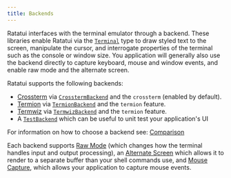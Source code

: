 ```yaml
---
title: Backends
---
```


Ratatui interfaces with the terminal emulator through a backend. These libraries enable Ratatui via
the [`Terminal`] type to draw styled text to the screen, manipulate the cursor, and interrogate
properties of the terminal such as the console or window size. You application will generally also
use the backend directly to capture keyboard, mouse and window events, and enable raw mode and the
alternate screen.

Ratatui supports the following backends:

- [Crossterm] via [`CrosstermBackend`] and the `crossterm` (enabled by default).
- [Termion] via [`TermionBackend`] and the `termion` feature.
- [Termwiz] via [`TermwizBackend`] and the `termion` feature.
- A [`TestBackend`] which can be useful to unit test your application's UI

For information on how to choose a backend see: [Comparison](./comparison.md)

Each backend supports [Raw Mode](./raw-mode.md) (which changes how the terminal handles input and
output processing), an [Alternate Screen](./alternate-screen.md) which allows it to render to a
separate buffer than your shell commands use, and [Mouse Capture](./mouse-capture.md), which allows
your application to capture mouse events.

[Crossterm]: https://crates.io/crates/crossterm
[Termion]: https://crates.io/crates/termion
[Termwiz]: https://crates.io/crates/termwiz
[`Terminal`]: https://docs.rs/ratatui/latest/ratatui/terminal/struct.Terminal.html
[`CrosstermBackend`]: https://docs.rs/ratatui/latest/ratatui/backend/struct.CrosstermBackend.html
[`TermionBackend`]: https://docs.rs/ratatui/latest/ratatui/backend/struct.TermionBackend.html
[`TermwizBackend`]: https://docs.rs/ratatui/latest/ratatui/backend/struct.TermwizBackend.html
[`TestBackend`]: https://docs.rs/ratatui/latest/ratatui/backend/struct.TestBackend.html
